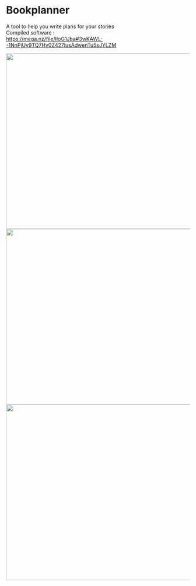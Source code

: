 # Bookplanner
A tool to help you write plans for your stories <br>
Compiled software : <br>
https://mega.nz/file/lIoG1Jba#3wKAWL--1NnPjUy9TQ7Hy0Z427lusAdwenTu5sJYLZM


<img src="https://i.postimg.cc/J7Sv99gH/bookplanner-01.png" style=" width:720px ; height:480px "  >
<img src="https://i.postimg.cc/qvTY72pk/bookplanner-02.png" style=" width:720px ; height:480px "  >
<img src="https://i.postimg.cc/4NtqZWkL/bookplanner-03.png" style=" width:720px ; height:480px "  >


